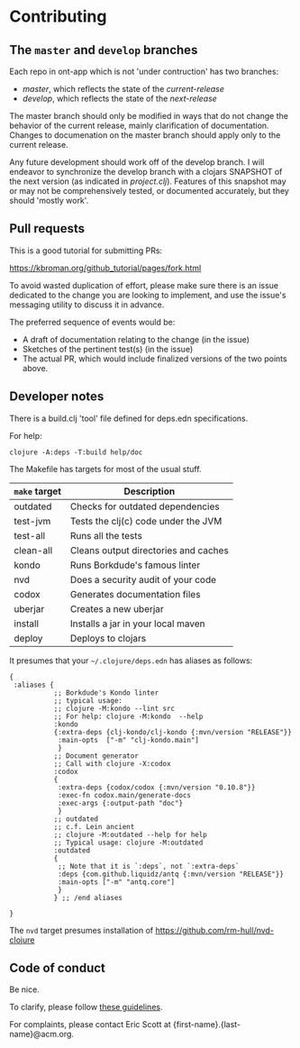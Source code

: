 # Contributing

## The `master` and `develop` branches

Each repo in ont-app which is not 'under contruction' has two branches:

- _master_, which reflects the state of the _current-release_
- _develop_, which reflects the state of the _next-release_

The master branch should only be modified in ways that do not change
the behavior of the current release, mainly clarification of
documentation. Changes to documenation on the master branch should
apply only to the current release.

Any future development should work off of the develop branch.  I will
endeavor to synchronize the develop branch with a clojars SNAPSHOT of
the next version (as indicated in _project.clj_). Features of this
snapshot may or may not be comprehensively tested, or documented
accurately, but they should 'mostly work'.

## Pull requests

This is a good tutorial for submitting PRs:

https://kbroman.org/github_tutorial/pages/fork.html

To avoid wasted duplication of effort, please make sure there is an
issue dedicated to the change you are looking to implement, and
use the issue's messaging utility to discuss it in advance. 

The preferred sequence of events would be:
- A draft of documentation relating to the change (in the issue)
- Sketches of the pertinent test(s) (in the issue)
- The actual PR, which would include finalized versions of the two
  points above.

## Developer notes

There is a build.clj 'tool' file defined for deps.edn specifications.

For help:

```
clojure -A:deps -T:build help/doc
```

The Makefile has targets for most of the usual stuff.

| `make` target | Description |
| --- | --- |
| outdated | Checks for outdated dependencies | 
| test-jvm | Tests the clj(c) code under the JVM |
| test-all | Runs all the tests |
| clean-all | Cleans output directories and caches |
| kondo | Runs Borkdude's famous linter |
| nvd | Does a security audit of your code |
| codox | Generates documentation files |
| uberjar | Creates a new uberjar |
| install | Installs a jar in your local maven |
| deploy | Deploys to clojars |


It presumes that your `~/.clojure/deps.edn` has aliases as follows:

```
{
 :aliases {
           ;; Borkdude's Kondo linter
           ;; typical usage:
           ;; clojure -M:kondo --lint src
           ;; For help: clojure -M:kondo  --help
           :kondo
           {:extra-deps {clj-kondo/clj-kondo {:mvn/version "RELEASE"}}
            :main-opts  ["-m" "clj-kondo.main"]
            }
           ;; Document generator
           ;; Call with clojure -X:codox
           :codox
           {
            :extra-deps {codox/codox {:mvn/version "0.10.8"}}
            :exec-fn codox.main/generate-docs
            :exec-args {:output-path "doc"}
            }
           ;; outdated
           ;; c.f. Lein ancient
           ;; clojure -M:outdated --help for help
           ;; Typical usage: clojure -M:outdated
           :outdated
           {
            ;; Note that it is `:deps`, not `:extra-deps`
            :deps {com.github.liquidz/antq {:mvn/version "RELEASE"}}
            :main-opts ["-m" "antq.core"]
            }
           } ;; /end aliases

}
```

The `nvd` target presumes installation of https://github.com/rm-hull/nvd-clojure


## Code of conduct

Be nice.

To clarify, please follow [these
guidelines](https://www.contributor-covenant.org/version/2/0/code_of_conduct/).

For complaints, please contact Eric Scott at {first-name}.{last-name}@acm.org.


